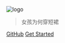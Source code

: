 
![logo](https://avatars0.githubusercontent.com/u/6999958?s=460&v=4)


> 女孩为何穿短裙


[GitHub](https://github.com/donghaichen)
[Get Started](#read-me)